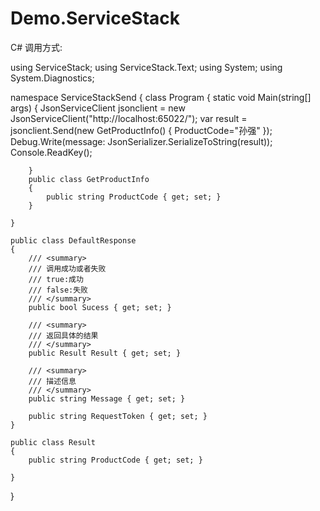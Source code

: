 # Demo.ServiceStack
C# 调用方式:

using ServiceStack;
using ServiceStack.Text;
using System;
using System.Diagnostics;

namespace ServiceStackSend
{
    class Program
    {
        static void Main(string[] args)
        { 
            JsonServiceClient jsonclient = new JsonServiceClient("http://localhost:65022/");
            var result = jsonclient.Send<DefaultResponse>(new GetProductInfo() { ProductCode="孙强" });
            Debug.Write(message: JsonSerializer.SerializeToString(result));
            Console.ReadKey();

        }
        public class GetProductInfo
        {
            public string ProductCode { get; set; }
        }

    }

    public class DefaultResponse
    {
        /// <summary>
        /// 调用成功或者失败
        /// true:成功
        /// false:失败
        /// </summary>
        public bool Sucess { get; set; }

        /// <summary>
        /// 返回具体的结果
        /// </summary>
        public Result Result { get; set; }

        /// <summary>
        /// 描述信息
        /// </summary>
        public string Message { get; set; }

        public string RequestToken { get; set; }
    }

    public class Result
    {
        public string ProductCode { get; set; }

    }
}
        
